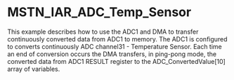 # MSTN_IAR_ADC_Temp_Sensor

This example describes how to use the ADC1 and DMA to transfer continuously converted data from ADC1 to memory. 
The ADC1 is configured to converts continuously ADC channel31 - Temperature Sensor. 
Each time an end of conversion occurs the DMA transfers, in ping-pong mode, the converted data from ADC1 RESULT register to the ADC_ConvertedValue[10] array of variables.
